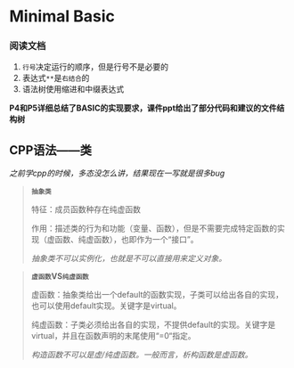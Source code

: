 # Minimal Basic

### 阅读文档

1. `行号`决定运行的顺序，但是行号不是必要的
2. 表达式`**`是`右结合`的
3. 语法树使用缩进和中缀表达式

**P4和P5详细总结了BASIC的实现要求，课件ppt给出了部分代码和建议的文件结构树**



## CPP语法——类

*之前学cpp的时候，多态没怎么讲，结果现在一写就是很多bug*

> **`抽象类`**
>
> 特征：成员函数种存在纯虚函数
>
> 作用：描述类的行为和功能（变量、函数），但是不需要完成特定函数的实现（虚函数、纯虚函数），也即作为一个“接口”。
>
> *抽象类不可以实例化，也就是不可以直接用来定义对象。*

> **`虚函数`VS`纯虚函数`**
>
> 虚函数：抽象类给出一个default的函数实现，子类可以给出各自的实现，也可以使用default实现。关键字是virtual。
>
> 纯虚函数：子类必须给出各自的实现，不提供default的实现。关键字是virtual，并且在函数声明的末尾使用“=0“指定。
>
> *构造函数不可以是虚/纯虚函数。一般而言，析构函数是虚函数。*
